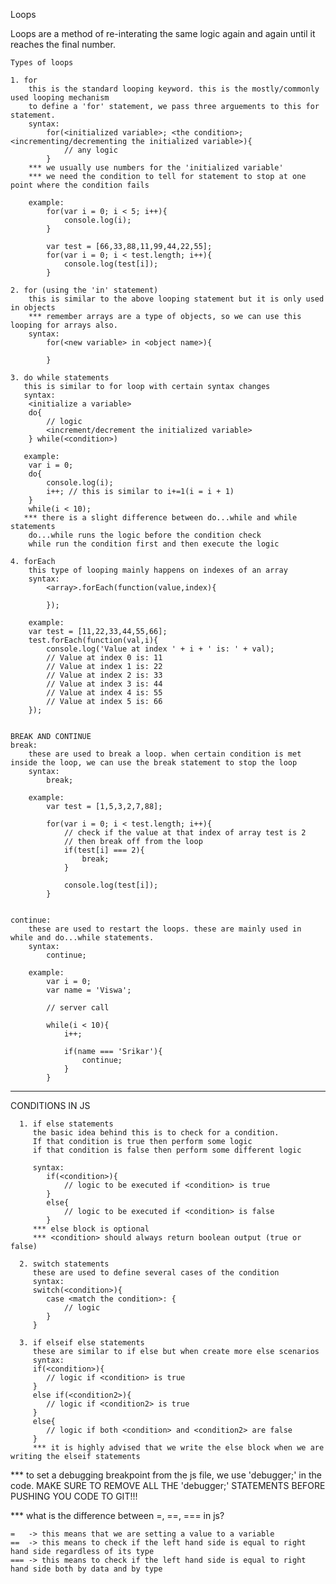 Loops

Loops are a method of re-interating the same logic again and again until it reaches the final number.


    Types of loops
    
    1. for
        this is the standard looping keyword. this is the mostly/commonly used looping mechanism
        to define a 'for' statement, we pass three arguements to this for statement.
        syntax:
            for(<initialized variable>; <the condition>; <incrementing/decrementing the initialized variable>){
                // any logic
            }
        *** we usually use numbers for the 'initialized variable'
        *** we need the condition to tell for statement to stop at one point where the condition fails
        
        example:
            for(var i = 0; i < 5; i++){
                console.log(i);
            }
            
            var test = [66,33,88,11,99,44,22,55];
            for(var i = 0; i < test.length; i++){
                console.log(test[i]);
            }
            
    2. for (using the 'in' statement)
        this is similar to the above looping statement but it is only used in objects
        *** remember arrays are a type of objects, so we can use this looping for arrays also.
        syntax:
            for(<new variable> in <object name>){
                
            }
         
    3. do while statements
       this is similar to for loop with certain syntax changes
       syntax:
        <initialize a variable>
        do{
            // logic
            <increment/decrement the initialized variable>
        } while(<condition>)
        
       example:
        var i = 0;
        do{
            console.log(i);
            i++; // this is similar to i+=1(i = i + 1)
        }
        while(i < 10);
       *** there is a slight difference between do...while and while statements
        do...while runs the logic before the condition check
        while run the condition first and then execute the logic
        
    4. forEach
        this type of looping mainly happens on indexes of an array
        syntax:
            <array>.forEach(function(value,index){
            
            });
        
        example:
        var test = [11,22,33,44,55,66];
        test.forEach(function(val,i){
            console.log('Value at index ' + i + ' is: ' + val);
            // Value at index 0 is: 11
            // Value at index 1 is: 22
            // Value at index 2 is: 33
            // Value at index 3 is: 44
            // Value at index 4 is: 55
            // Value at index 5 is: 66
        });
        
 
    BREAK AND CONTINUE
    break:
        these are used to break a loop. when certain condition is met inside the loop, we can use the break statement to stop the loop
        syntax:
            break;
            
        example:
            var test = [1,5,3,2,7,88];
            
            for(var i = 0; i < test.length; i++){
                // check if the value at that index of array test is 2
                // then break off from the loop
                if(test[i] === 2){
                    break;
                }
                
                console.log(test[i]);
            }
            
            
    continue:
        these are used to restart the loops. these are mainly used in while and do...while statements.
        syntax:
            continue;
        
        example:
            var i = 0;
            var name = 'Viswa';
            
            // server call
            
            while(i < 10){
                i++;
                
                if(name === 'Srikar'){
                    continue;
                }
            }
______________________________________________________________________________________________________________________
            
CONDITIONS IN JS
            
      1. if else statements
         the basic idea behind this is to check for a condition. 
         If that condition is true then perform some logic
         if that condition is false then perform some different logic
         
         syntax:
            if(<condition>){
                // logic to be executed if <condition> is true
            }
            else{
                // logic to be executed if <condition> is false
            }
         *** else block is optional  
         *** <condition> should always return boolean output (true or false)
         
      2. switch statements
         these are used to define several cases of the condition
         syntax:
         switch(<condition>){
            case <match the condition>: {
                // logic
            }
         }
         
      3. if elseif else statements
         these are similar to if else but when create more else scenarios
         syntax:
         if(<condition>){
            // logic if <condition> is true
         }
         else if(<condition2>){
            // logic if <condition2> is true
         }
         else{
            // logic if both <condition> and <condition2> are false
         }
         *** it is highly advised that we write the else block when we are writing the elseif statements   
        
*** to set a debugging breakpoint from the js file, we use 'debugger;' in the code. 
    MAKE SURE TO REMOVE ALL THE 'debugger;' STATEMENTS BEFORE PUSHING YOU CODE TO GIT!!!
    
*** what is the difference between =, ==, === in js?
    
    =   -> this means that we are setting a value to a variable
    ==  -> this means to check if the left hand side is equal to right hand side regardless of its type
    === -> this means to check if the left hand side is equal to right hand side both by data and by type